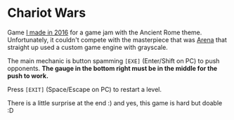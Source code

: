 <script setup>

import CalcEmulator from "../casio-emulator/CalcEmulator.vue"
import chariotwars from "../casio-emulator/chariotwars.js"

</script>

# Chariot Wars

<CalcEmulator :program="chariotwars"/>

Game [I made in 2016](https://www.planet-casio.com/Fr/programmes/programme3150-1-chariotwars-zezombye-jeux-actionsport.html) for a game jam with the Ancient Rome theme. Unfortunately, it couldn't compete with the masterpiece that was [Arena](https://www.planet-casio.com/Fr/programmes/programme3152-1-arena-lephenixnoir-jeux-add-ins.html) that straight up used a custom game engine with grayscale.

The main mechanic is button spamming `[EXE]` (Enter/Shift on PC) to push opponents. **The gauge in the bottom right must be in the middle for the push to work.**

Press `[EXIT]` (Space/Escape on PC) to restart a level.

There is a little surprise at the end :) and yes, this game is hard but doable :D
